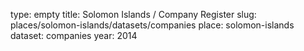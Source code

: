 type: empty
title: Solomon Islands / Company Register
slug: places/solomon-islands/datasets/companies
place: solomon-islands
dataset: companies
year: 2014
